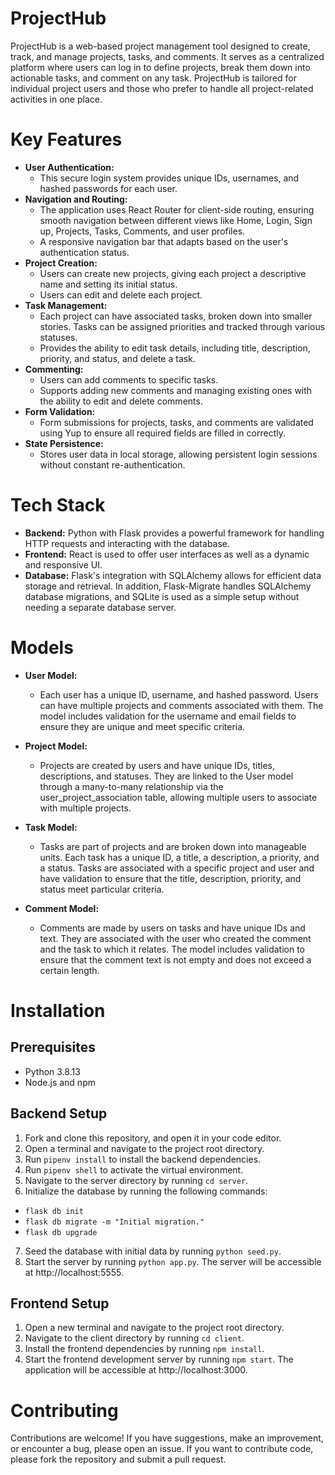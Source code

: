# ProjectHub
ProjectHub is a web-based project management tool designed to create, track, and manage projects, tasks, and comments. It serves as a centralized platform where users can log in to define projects, break them down into actionable tasks, and comment on any task. ProjectHub is tailored for individual project users and those who prefer to handle all project-related activities in one place.

# Key Features
- **User Authentication:**
  - This secure login system provides unique IDs, usernames, and hashed passwords for each user.
- **Navigation and Routing:**
   - The application uses React Router for client-side routing, ensuring smooth navigation between different views like Home, Login, Sign up, Projects, Tasks, Comments, and user profiles.
   - A responsive navigation bar that adapts based on the user's authentication status. 
- **Project Creation:** 
    - Users can create new projects, giving each project a descriptive name and setting its initial status.
    - Users can edit and delete each project. 
- **Task Management:** 
    - Each project can have associated tasks, broken down into smaller stories. Tasks can be assigned priorities and tracked through various statuses.
    - Provides the ability to edit task details, including title, description, priority, and status, and delete a task.
- **Commenting:** 
    - Users can add comments to specific tasks.
    - Supports adding new comments and managing existing ones with the ability to edit and delete comments.
- **Form Validation:**
  - Form submissions for projects, tasks, and comments are validated using Yup to ensure all required fields are filled in correctly.
- **State Persistence:**
  - Stores user data in local storage, allowing persistent login sessions without constant re-authentication.

# Tech Stack
- **Backend:** Python with Flask provides a powerful framework for handling HTTP requests and interacting with the database.
- **Frontend:** React is used to offer user interfaces as well as a dynamic and responsive UI.
- **Database:** Flask's integration with SQLAlchemy allows for efficient data storage and retrieval. In addition, Flask-Migrate handles SQLAlchemy database migrations, and SQLite is used as a simple setup without needing a separate database server.

# Models
- **User Model:**
  - Each user has a unique ID, username, and hashed password. Users can have multiple projects and comments associated with them. The model includes validation for the username and email fields to ensure they are unique and meet specific criteria.

- **Project Model:**
  - Projects are created by users and have unique IDs, titles, descriptions, and statuses. They are linked to the User model through a many-to-many relationship via the user_project_association table, allowing multiple users to associate with multiple projects.

- **Task Model:**
  - Tasks are part of projects and are broken down into manageable units. Each task has a unique ID, a title, a description, a priority, and a status. Tasks are associated with a specific project and user and have validation to ensure that the title, description, priority, and status meet particular criteria.

- **Comment Model:**
  - Comments are made by users on tasks and have unique IDs and text. They are associated with the user who created the comment and the task to which it relates. The model includes validation to ensure that the comment text is not empty and does not exceed a certain length.

# Installation 
## Prerequisites
  - Python 3.8.13
  - Node.js and npm

## Backend Setup
1. Fork and clone this repository, and open it in your code editor.
2. Open a terminal and navigate to the project root directory.
3. Run `pipenv install` to install the backend dependencies.
4. Run `pipenv shell` to activate the virtual environment.
5. Navigate to the server directory by running `cd server`.
6. Initialize the database by running the following commands:
  - `flask db init`
  - `flask db migrate -m "Initial migration."`
  - `flask db upgrade`
7. Seed the database with initial data by running `python seed.py`.
8. Start the server by running `python app.py`. The server will be accessible at http://localhost:5555.

## Frontend Setup
1. Open a new terminal and navigate to the project root directory.
2. Navigate to the client directory by running `cd client`.
3. Install the frontend dependencies by running `npm install`.
4. Start the frontend development server by running `npm start`. The application will be accessible at http://localhost:3000.


# Contributing

Contributions are welcome! If you have suggestions, make an improvement, or encounter a bug, please open an issue. If you want to contribute code, please fork the repository and submit a pull request.

